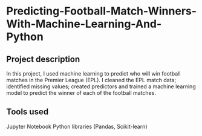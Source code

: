 # Predicting-Football-Match-Winners-With-Machine-Learning-And-Python

## Project description
In this project, I used machine learning to predict who will win football matches in the Premier League (EPL). 
I cleaned the EPL match data; identified missing values; created predictors and trained a machine learning model to predict the winner of each of the football matches.  

## Tools used

Jupyter Notebook
Python libraries (Pandas, Scikit-learn)
